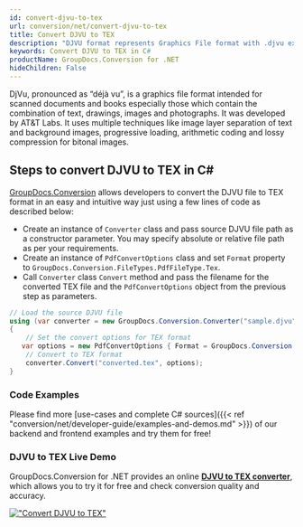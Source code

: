 ```yaml
---
id: convert-djvu-to-tex
url: conversion/net/convert-djvu-to-tex
title: Convert DJVU to TEX
description: "DJVU format represents Graphics File format with .djvu extension. Learn how to convert DJVU to TEX file programmatically in C# language using GroupDocs.Conversion for .NET library."
keywords: Convert DJVU to TEX in C#
productName: GroupDocs.Conversion for .NET
hideChildren: False
---
```


DjVu, pronounced as “déjà vu”, is a graphics file format intended for scanned documents and books especially those which contain the combination of text, drawings, images and photographs. It was developed by AT&T Labs. It uses multiple techniques like image layer separation of text and background images, progressive loading, arithmetic coding and lossy compression for bitonal images.

## Steps to convert DJVU to TEX in C#

[GroupDocs.Conversion](https://products.groupdocs.com/conversion/net) allows developers to convert the DJVU file to TEX format in an easy and intuitive way just using a few lines of code as described below:

* Create an instance of `Converter` class and pass source DJVU file path as a constructor parameter. You may specify absolute or relative file path as per your requirements. 
* Create an instance of `PdfConvertOptions` class and set `Format` property to `GroupDocs.Conversion.FileTypes.PdfFileType.Tex`.
* Call `Converter` class `Convert` method and pass the filename for the converted TEX file and the `PdfConvertOptions` object from the previous step as parameters.

```csharp
// Load the source DJVU file
using (var converter = new GroupDocs.Conversion.Converter("sample.djvu"))
{
    // Set the convert options for TEX format
   var options = new PdfConvertOptions { Format = GroupDocs.Conversion.FileTypes.PdfFileType.Tex };
    // Convert to TEX format
    converter.Convert("converted.tex", options);
}
```

### Code Examples

Please find more [use-cases and complete C# sources]({{< ref "conversion/net/developer-guide/examples-and-demos.md" >}}) of our backend and frontend examples and try them for free!

### DJVU to TEX Live Demo

GroupDocs.Conversion for .NET provides an online [**DJVU to TEX converter**](https://products.groupdocs.app/conversion/djvu-to-tex), which allows you to try it for free and check conversion quality and accuracy.

[!["Convert DJVU to TEX"](conversion/net/images/convert-to-tex/convert-djvu-to-tex.png)](https://products.groupdocs.app/conversion/djvu-to-tex)